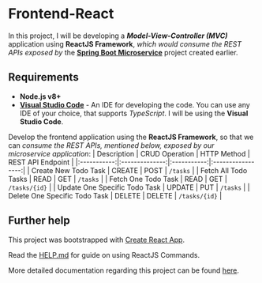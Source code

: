 # Frontend-React
In this project, I will be developing a ***Model-View-Controller (MVC)*** application using **ReactJS Framework**, *which would consume the REST APIs exposed by* the **[Spring Boot Microservice](https://github.com/prasbhat/microservice-springboot-h2)** project created earlier.

## Requirements
- **Node.js v8+**
- **[Visual Studio Code](https://aka.ms/win32-x64-user-stable)** - An IDE for developing the code. You can use any IDE of your choice, that supports *TypeScript*. I will be using the **Visual Studio Code**.

Develop the frontend application using the **ReactJS Framework**, so that we can *consume the REST APIs, mentioned below, exposed by our microservice application*:
| Description | CRUD Operation  | HTTP Method | REST API Endpoint |
|:-----------:|:--------------:|:-----------:|:-----------------:|
| Create New Todo Task | CREATE | POST | `/tasks` |
| Fetch All Todo Tasks | READ | GET | `/tasks` |
| Fetch One Todo Task | READ | GET | `/tasks/{id}` |
| Update One Specific Todo Task | UPDATE | PUT | `/tasks` |
| Delete One Specific Todo Task | DELETE | DELETE | `/tasks/{id}` |

## Further help
This project was bootstrapped with [Create React App](https://github.com/facebook/create-react-app).

Read the [HELP.md](/HELP.md) for guide on using ReactJS Commands.

More detailed documentation regarding this project can be found [here](https://myzonesoft.com/post/frontend-react/).
